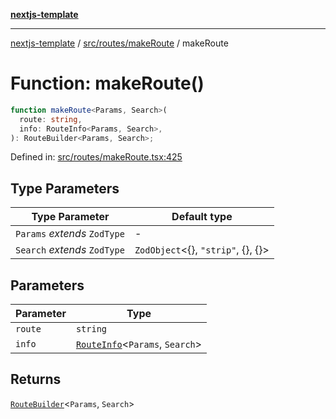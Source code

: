 [**nextjs-template**](README.md)

---

[nextjs-template](README.md) / [src/routes/makeRoute](src.routes.makeRoute.md) / makeRoute

# Function: makeRoute()

```ts
function makeRoute<Params, Search>(
  route: string,
  info: RouteInfo<Params, Search>,
): RouteBuilder<Params, Search>;
```

Defined in: [src/routes/makeRoute.tsx:425](https://github.com/Its-Satyajit/nextjs-template/blob/c8d81b09293d759cbf04e9bc7e542cc7d90740e6/src/routes/makeRoute.tsx#L425)

## Type Parameters

| Type Parameter               | Default type                               |
| ---------------------------- | ------------------------------------------ |
| `Params` _extends_ `ZodType` | -                                          |
| `Search` _extends_ `ZodType` | `ZodObject`\<\{\}, `"strip"`, \{\}, \{\}\> |

## Parameters

| Parameter | Type                                                                             |
| --------- | -------------------------------------------------------------------------------- |
| `route`   | `string`                                                                         |
| `info`    | [`RouteInfo`](src.routes.makeRoute.TypeAlias.RouteInfo.md)\<`Params`, `Search`\> |

## Returns

[`RouteBuilder`](src.routes.makeRoute.TypeAlias.RouteBuilder.md)\<`Params`, `Search`\>
